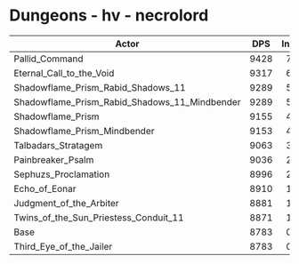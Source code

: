 # Dungeons - hv - necrolord
| Actor | DPS | Increase |
|---|:---:|:---:|
|Pallid_Command|9428|7.34%|
|Eternal_Call_to_the_Void|9317|6.08%|
|Shadowflame_Prism_Rabid_Shadows_11|9289|5.76%|
|Shadowflame_Prism_Rabid_Shadows_11_Mindbender|9289|5.76%|
|Shadowflame_Prism|9155|4.24%|
|Shadowflame_Prism_Mindbender|9153|4.21%|
|Talbadars_Stratagem|9063|3.19%|
|Painbreaker_Psalm|9036|2.88%|
|Sephuzs_Proclamation|8996|2.43%|
|Echo_of_Eonar|8910|1.45%|
|Judgment_of_the_Arbiter|8881|1.12%|
|Twins_of_the_Sun_Priestess_Conduit_11|8871|1.00%|
|Base|8783|0.00%|
|Third_Eye_of_the_Jailer|8783|0.00%|
